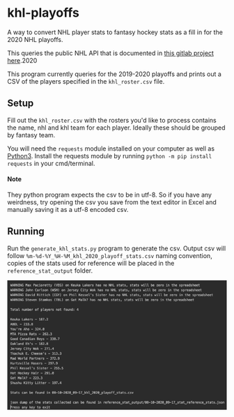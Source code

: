 # khl-playoffs

A way to convert NHL player stats to fantasy hockey stats as a fill in for the 2020 NHL playoffs.

This queries the public NHL API that is documented in [this gitlab project here](https://gitlab.com/dword4/nhlapi/-/blob/master/stats-api.md#people).2020

This program currently queries for the 2019-2020 playoffs and prints out a CSV of the players specified in the `khl_roster.csv` file.

## Setup
Fill out the `khl_roster.csv` with the rosters you'd like to process contains the name, nhl and khl team for each player. Ideally these should be grouped by fantasy team.

You will need the `requests` module installed on your computer as well as [Python3](https://python.org). Install the requests module by running `python -m pip install requests` in your cmd/terminal.

#### Note

They python program expects the csv to be in utf-8. So if you have any weirdness, try opening the csv you save from the text editor in Excel and manually saving it as a utf-8 encoded csv.

## Running

Run the `generate_khl_stats.py` program to generate the csv. Output csv will follow `%m-%d-%Y_%H-%M_khl_2020_playoff_stats.csv` naming convention, copies of the stats used for reference will be placed in the `reference_stat_output` folder.

![output](./screenshots/output1.png)

